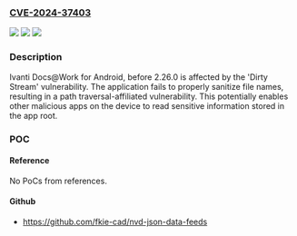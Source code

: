 ### [CVE-2024-37403](https://cve.mitre.org/cgi-bin/cvename.cgi?name=CVE-2024-37403)
![](https://img.shields.io/static/v1?label=Product&message=Docs%40Work&color=blue)
![](https://img.shields.io/static/v1?label=Version&message=2.26.0%20&color=brightgreen)
![](https://img.shields.io/static/v1?label=Vulnerability&message=n%2Fa&color=blue)

### Description

Ivanti Docs@Work for Android, before 2.26.0 is affected by the 'Dirty Stream' vulnerability. The application fails to properly sanitize file names, resulting in a path traversal-affiliated vulnerability. This potentially enables other malicious apps on the device to read sensitive information stored in the app root.

### POC

#### Reference
No PoCs from references.

#### Github
- https://github.com/fkie-cad/nvd-json-data-feeds

